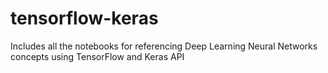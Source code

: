 # tensorflow-keras
Includes all the notebooks for referencing Deep Learning Neural Networks concepts using TensorFlow and Keras API
